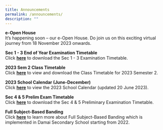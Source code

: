 ```yaml
---
title: Announcements
permalink: /announcements/
description: ""
---
```

<p><strong>e-Open House</strong><br>It’s happening soon – our e-Open House. Do join us on this exciting virtual journey from 18 November 2023 onwards.
</p>
<p><strong>Sec 1 - 3 End of Year Examination Timetable</strong><br>Click&nbsp;<strong><a href="/information/students/assessment-matters" target="_blank" rel="noopener">here</a></strong>&nbsp;to download the Sec 1 - 3 Examination Timetable.</p>

<p><strong>2023 Sem 2 Class Timetable</strong><br>Click&nbsp;<strong><a href="/information/students/class-timetable" target="_blank" rel="noopener">here</a></strong>&nbsp;to view and download the Class Timetable for 2023 Semester 2.</p>
<p><strong>2023 School Calendar (June-December)</strong><br>Click&nbsp;<strong><a href="/files/Information/Calendar of Events/2023 school calendar damai sec (for students) (jun - dec 2023).pdf" target="_blank" rel="noopener">here</a></strong>&nbsp;to view the 2023 School Calendar (updated 20 June 2023).</p>

<p><strong>Sec 4 &amp; 5 Prelim Exam Timetable</strong><br>Click&nbsp;<strong><a href="/information/students/assessment-matters" target="_blank" rel="noopener">here</a></strong>&nbsp;to download the Sec 4 &amp; 5 Preliminary Examination Timetable.</p>
<p><strong>Full Subject-Based Banding</strong><br>Click&nbsp;<strong><a href="/information/full-subject-based-banding" target="_blank" rel="noopener">here</a></strong>&nbsp;to learn more about Full Subject-Based Banding which is implemented in Damai Secondary School starting from 2022.</p>